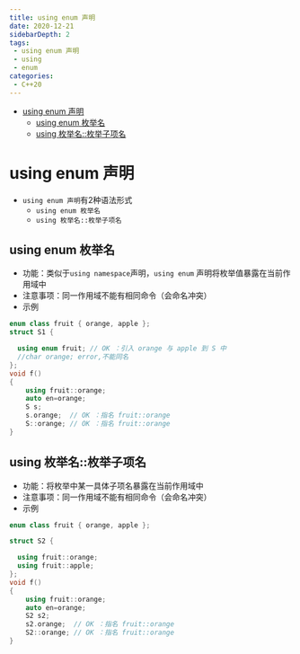 ```yaml
---
title: using enum 声明
date: 2020-12-21
sidebarDepth: 2
tags:
 - using enum 声明
 - using
 - enum
categories:
 - C++20
---
```

- [using enum 声明](#using-enum-声明)
  - [using enum 枚举名](#using-enum-枚举名)
  - [using 枚举名::枚举子项名](#using-枚举名枚举子项名)
# using enum 声明
- `using enum 声明`有2种语法形式
  - `using enum 枚举名`
  - `using 枚举名::枚举子项名`
## using enum 枚举名
- 功能：类似于`using namespace`声明，`using enum` 声明将枚举值暴露在当前作用域中
- 注意事项：同一作用域不能有相同命令（会命名冲突）
- 示例
```cpp
enum class fruit { orange, apple };
struct S1 {

  using enum fruit; // OK ：引入 orange 与 apple 到 S 中
  //char orange; error,不能同名
};
void f()
{
    using fruit::orange;
    auto en=orange;
    S s;
    s.orange;  // OK ：指名 fruit::orange
    S::orange; // OK ：指名 fruit::orange
}
```
## using 枚举名::枚举子项名
- 功能：将枚举中某一具体子项名暴露在当前作用域中
- 注意事项：同一作用域不能有相同命令（会命名冲突）
- 示例
```cpp
enum class fruit { orange, apple };

struct S2 {

  using fruit::orange;
  using fruit::apple;
};
void f()
{
    using fruit::orange;
    auto en=orange;
    S2 s2;
    s2.orange;  // OK ：指名 fruit::orange
    S2::orange; // OK ：指名 fruit::orange
}
```
